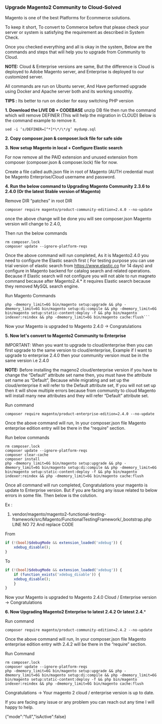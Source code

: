 
### Upgrade Magento2 Community to Cloud-Solved

Magento is one of the best Platforms for Ecommerce solutions.

To keep it short, To convert to Commerce before that please check your server or system is satisfying the requirement as described in System Check.

Once you checked everything and all is okay in the system, Below are the commands and steps that will help you to upgrade from Community to Cloud.

**NOTE:** Cloud & Enterprise versions are same, But the difference is Cloud is deployed to Adobe Magento server, and Enterprise is deployed to our customized server.

All commands are run on Ubuntu server, And Have performed upgrade using Docker and Apache server both and its working smoothly.

**TIPS :** Its better to run on docker for easy switching PHP version

**1. Download the LIVE DB + CODEBASE**
unzip DB file then run the command which will remove DEFINER (This will help the migration in CLOUD) Below is the command example to remove it.

```shell
sed -i ‘s/DEFINER=[^*]*\*/\*/g’ mydump.sql
```

**2. Copy composer.json & composer.lock file for safe side**

**3. Now setup Magento in local + Configure Elastic search**

For now remove all the PAID extension and unused extension from composer (composer.json & composer.lock) file for now.

Create a file called auth.json file in root of Magento (AUTH credential must be Magento Enterprise/Cloud username and password.

**4. Run the below command to Upgrading Magento Community 2.3.6 to 2.4.0 (Or the latest Stable version of Magento)**

Remove DIR “patches” in root DIR

```shell
composer require magento/product-community-edition=2.4.0 --no-update
```

once the above change will be done you will see composer.json Magento version will change to 2.4.0,

Then run the below commands

```shell
rm composer.lock
composer update --ignore-platform-reqs
```

Once the above command will run completed, As it is Magento2.4.0 you need to configure the Elastic search first ( For testing purpose you can use trial version of elastic search from https://www.elastic.co for 14 days) and configure in Magento backend for catalog search and related operations. Because if Elastic search will not configure you will not able to run magneto command because after Magento2.4.* it requires Elastic search because they removed MySQL search engine.

Run Magento Commands

```shell
php -dmemory_limit=6G bin/magento setup:upgrade && php -dmemory_limit=6G bin/magento setup:di:compile && php -dmemory_limit=6G bin/magento setup:static-content:deploy -f && php bin/magento indexer:reindex && php -dmemory_limit=6G bin/magento cache:flush```
```
Now your Magento is upgraded to Magento 2.4.0 → Congratulations

**5. Now let's convert to Magento2 Community to Enterprise**

IMPORTANT: When you want to upgrade to cloud/enterprise then you can first upgrade to the same version to cloud/enterprise, Example if I want to upgrade to enterprise 2.4.0 then your community version must be in the same version i.e 2.4.0

**NOTE:**  Before installing the mageno2 cloud/enterprise version if you have to change the “Default” attribute set name then, you must have the attribute set name as “Default”, Because while migrating and set up the cloud/enterprise it will refer to the Default attribute set, If you will not set up then it will show multiple errors because from community to cloud Magento will install many new attributes and they will refer “Default” attribute set.

Run command

```shell
composer require magento/product-enterprise-edition=2.4.0 --no-update
```

Once the above command will run, In your composer.json file Magento enterprise edition entry will be there in the “require” section.

Run below commands

```shell
rm composer.lock
composer update --ignore-platform-reqs
composer clear-cache
composer install
php -dmemory_limit=6G bin/magento setup:upgrade && php -dmemory_limit=6G bin/magento setup:di:compile && php -dmemory_limit=6G bin/magento setup:static-content:deploy -f && php bin/magento indexer:reindex && php -dmemory_limit=6G bin/magento cache:flush
```
Once all command will run completed, Congratulations your magento is update to Enterprise version. But if you are facing any issue related to below errors in some file. Then below is the colution.

Ex :

1. vendor/magento/magento2-functional-testing-framework/src/Magento/FunctionalTestingFramework/_bootstrap.php LINE NO 72 And replace CODE

From
```php
if (!(bool)$debugMode && extension_loaded('xdebug')) {
	xdebug_disable();
}

```
To
```php
if (!(bool)$debugMode && extension_loaded('xdebug')) {
	if (function_exists('xdebug_disable')) {
	xdebug_disable();
	}
}
```

Now your Magento is upgraded to Magento 2.4.0 Cloud / Enterprise version → Congratulations

**6. Now Upgrading Magento2 Enterprise to latest 2.4.2 Or latest 2.4.***

Run command
 ```shell
 composer require magento/product-community-edition=2.4.2 --no-update
 ```
Once the above command will run, In your composer.json file Magento enterprise edition entry with 2.4.2 will be there in the “require” section.

Run Command
```shell
rm composer.lock
composer update --ignore-platform-reqs
php -dmemory_limit=6G bin/magento setup:upgrade && php -dmemory_limit=6G bin/magento setup:di:compile && php -dmemory_limit=6G bin/magento setup:static-content:deploy -f && php bin/magento indexer:reindex && php -dmemory_limit=6G bin/magento cache:flush
```
Congratulations → Your magento 2 cloud / enterprise version is up to date.

If you are facing any issue or any problem you can reach out any time I will happy to help.

{"mode":"full","isActive":false}